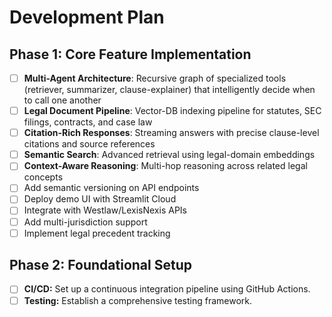 # Development Plan

## Phase 1: Core Feature Implementation
- [ ] **Multi-Agent Architecture**: Recursive graph of specialized tools (retriever, summarizer, clause-explainer) that intelligently decide when to call one another
- [ ] **Legal Document Pipeline**: Vector-DB indexing pipeline for statutes, SEC filings, contracts, and case law
- [ ] **Citation-Rich Responses**: Streaming answers with precise clause-level citations and source references
- [ ] **Semantic Search**: Advanced retrieval using legal-domain embeddings
- [ ] **Context-Aware Reasoning**: Multi-hop reasoning across related legal concepts
- [ ] Add semantic versioning on API endpoints
- [ ] Deploy demo UI with Streamlit Cloud
- [ ] Integrate with Westlaw/LexisNexis APIs
- [ ] Add multi-jurisdiction support
- [ ] Implement legal precedent tracking

## Phase 2: Foundational Setup
- [ ] **CI/CD:** Set up a continuous integration pipeline using GitHub Actions.
- [ ] **Testing:** Establish a comprehensive testing framework.
